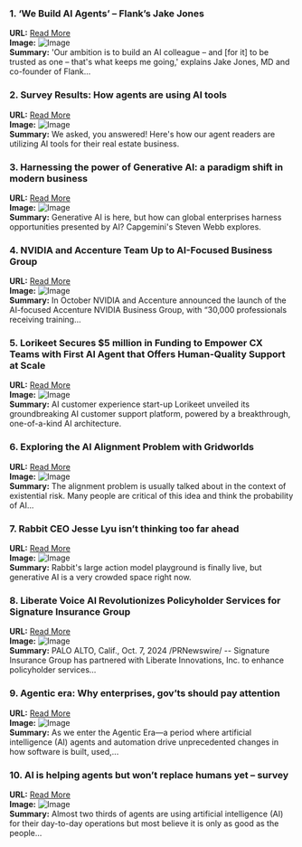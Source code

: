 ### 1. ‘We Build AI Agents’ – Flank’s Jake Jones  
**URL:** [Read More](https://www.artificiallawyer.com/2024/10/07/we-build-ai-agents-flanks-jake-jones/)  
**Image:** ![Image](https://encrypted-tbn0.gstatic.com/images?q=tbn:ANd9GcRPURHiTLuklwwfAxuXlZZGviIrN0q5_46kW3Kc8t744UW7TOZPHgWHKRwZXw&s)  
**Summary:** 'Our ambition is to build an AI colleague – and [for it] to be trusted as one – that's what keeps me going,' explains Jake Jones, MD and co-founder of Flank...

### 2. Survey Results: How agents are using AI tools  
**URL:** [Read More](https://chicagoagentmagazine.com/2024/10/07/survey-results-ai-tools/)  
**Image:** ![Image](https://encrypted-tbn0.gstatic.com/images?q=tbn:ANd9GcTqWL_DdNgHBo6DhPF9VE16T4Nj-secB691VM-5xESvlI4U3iKXg2xf9HyoHg&s)  
**Summary:** We asked, you answered! Here's how our agent readers are utilizing AI tools for their real estate business.

### 3. Harnessing the power of Generative AI: a paradigm shift in modern business  
**URL:** [Read More](https://techinformed.com/harnessing-the-power-of-generative-ai-a-paradigm-shift-in-modern-business/)  
**Image:** ![Image](https://encrypted-tbn0.gstatic.com/images?q=tbn:ANd9GcTR4CijDFa9s6U09iP_xHmlQbZVrEc5mEJSjsqjyFyQFlsmw2_RUWu33q6hGw&s)  
**Summary:** Generative AI is here, but how can global enterprises harness opportunities presented by AI? Capgemini's Steven Webb explores.

### 4. NVIDIA and Accenture Team Up to AI-Focused Business Group  
**URL:** [Read More](https://www.digitalengineering247.com/article/nvidia-and-accenture-team-up-to-ai-focused-business-group)  
**Image:** ![Image](https://encrypted-tbn0.gstatic.com/images?q=tbn:ANd9GcTJmU9UDaysPoYz-Ji5iQITyD08_EYHdgwY2bnbjiwznd-d2_OBllEQqui2iQ&s)  
**Summary:** In October NVIDIA and Accenture announced the launch of the AI-focused Accenture NVIDIA Business Group, with “30,000 professionals receiving training...

### 5. Lorikeet Secures $5 million in Funding to Empower CX Teams with First AI Agent that Offers Human-Quality Support at Scale  
**URL:** [Read More](https://directorsclub.news/2024/10/07/lorikeet-secures-5-million-in-funding-to-empower-cx-teams-with-first-ai-agent-that-offers-human-quality-support-at-scale/)  
**Image:** ![Image](https://encrypted-tbn0.gstatic.com/images?q=tbn:ANd9GcS14oxTuVReoHceU_RNwt6cDi83_D_LxX8bmPdc1v4GMHL7gLRjXKu-J8DaFA&s)  
**Summary:** AI customer experience start-up Lorikeet unveiled its groundbreaking AI customer support platform, powered by a breakthrough, one-of-a-kind AI architecture.

### 6. Exploring the AI Alignment Problem with Gridworlds  
**URL:** [Read More](https://towardsdatascience.com/exploring-the-ai-alignment-problem-with-gridworlds-2683f2f5af38)  
**Image:** ![Image](https://encrypted-tbn0.gstatic.com/images?q=tbn:ANd9GcQoQf7TA2E3cMjLgjS70GC5EwLSUhsba3vTeZE_tcdafxThMmcGw4w8Qw7eVA&s)  
**Summary:** The alignment problem is usually talked about in the context of existential risk. Many people are critical of this idea and think the probability of AI...

### 7. Rabbit CEO Jesse Lyu isn’t thinking too far ahead  
**URL:** [Read More](https://www.theverge.com/24260181/rabbit-r1-large-action-model-lam-playground-generative-ai-jesse-lyu-interview-users)  
**Image:** ![Image](https://encrypted-tbn0.gstatic.com/images?q=tbn:ANd9GcQI0K9ogDPRiONglyq5YdSheodKM2ln4eEyN2LzYEXZx2Z_lAtJUjnTGaVIvw&s)  
**Summary:** Rabbit's large action model playground is finally live, but generative AI is a very crowded space right now.

### 8. Liberate Voice AI Revolutionizes Policyholder Services for Signature Insurance Group  
**URL:** [Read More](https://www.wvnews.com/news/around_the_web/partners/pr_newswire/subject/small_business_services/liberate-voice-ai-revolutionizes-policyholder-services-for-signature-insurance-group/article_6271b062-b2d5-5389-b50f-80251569e1d2.amp.html)  
**Image:** ![Image](https://encrypted-tbn0.gstatic.com/images?q=tbn:ANd9GcTWTk2w5nL8IsOku5LKXXBZp8hn754EaWS2vrqeT7g9Jvre16XMzkfslt_wdw&s)  
**Summary:** PALO ALTO, Calif., Oct. 7, 2024 /PRNewswire/ -- Signature Insurance Group has partnered with Liberate Innovations, Inc. to enhance policyholder services...

### 9. Agentic era: Why enterprises, gov’ts should pay attention  
**URL:** [Read More](https://coingeek.com/agentic-era-why-enterprises-govts-should-pay-attention/)  
**Image:** ![Image](https://encrypted-tbn0.gstatic.com/images?q=tbn:ANd9GcScX5RdzAhwqYJ4mmkbu_hC4WUrQj7tt7-fV-zXpF7UkmW6joqcKbVQFYGcNw&s)  
**Summary:** As we enter the Agentic Era—a period where artificial intelligence (AI) agents and automation drive unprecedented changes in how software is built, used,...

### 10. AI is helping agents but won’t replace humans yet – survey  
**URL:** [Read More](https://www.estateagenttoday.co.uk/breaking-news/2024/10/ai-is-helping-agents-but-wont-replace-humans-yet-survey/)  
**Image:** ![Image](https://encrypted-tbn0.gstatic.com/images?q=tbn:ANd9GcTg5R9SL5K8O5qEBMfg3g6xpGspTE0mOrNdPmBkbVeR2wWzVRIc6yzph7MBlQ&s)  
**Summary:** Almost two thirds of agents are using artificial intelligence (AI) for their day-to-day operations but most believe it is only as good as the people...